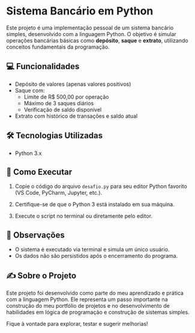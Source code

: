 # Sistema Bancário em Python

Este projeto é uma implementação pessoal de um sistema bancário simples, desenvolvido com a linguagem Python. O objetivo é simular operações bancárias básicas como **depósito**, **saque** e **extrato**, utilizando conceitos fundamentais da programação.

## 💻 Funcionalidades

- Depósito de valores (apenas valores positivos)
- Saque com:
  - Limite de R$ 500,00 por operação
  - Máximo de 3 saques diários
  - Verificação de saldo disponível
- Extrato com histórico de transações e saldo atual

## 🛠 Tecnologias Utilizadas

- Python 3.x

## 🚀 Como Executar

1. Copie o código do arquivo `desafio.py` para seu editor Python favorito (VS Code, PyCharm, Jupyter, etc.).

2. Certifique-se de que o Python 3 está instalado em sua máquina.

3. Execute o script no terminal ou diretamente pelo editor.

## 📌 Observações

- O sistema é executado via terminal e simula um único usuário.
- Os dados não são persistidos após o encerramento do programa.

## ✍️ Sobre o Projeto

Este projeto foi desenvolvido como parte do meu aprendizado e prática com a linguagem Python. Ele representa um passo importante na construção do meu portfólio de projetos e no desenvolvimento de habilidades em lógica de programação e construção de sistemas simples.

Fique à vontade para explorar, testar e sugerir melhorias!
